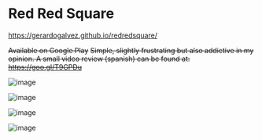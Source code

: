 # Red Red Square

https://gerardogalvez.github.io/redredsquare/

~~Available on Google Play~~
~~Simple, slightly frustrating but also addictive in my opinion.
A small video review (spanish) can be found at: https://goo.gl/T9GPDu~~

![image](https://github.com/gerardogalvez/redredsquare/assets/8509232/15d6d3a2-2094-4bf5-9c20-72fbf460c2bb)

![image](https://github.com/gerardogalvez/redredsquare/assets/8509232/b2ebe547-aa8c-479c-94c4-c1fa136ba409)

![image](https://github.com/gerardogalvez/redredsquare/assets/8509232/00db5e8c-81b8-4766-acb6-3ca215c15bbb)

![image](https://github.com/gerardogalvez/redredsquare/assets/8509232/03973fc3-de07-4455-8387-1bda436a2bd5)
